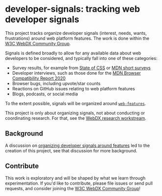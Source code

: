 # developer-signals: tracking web developer signals

This project tracks organize developer signals (interest, needs, wants, frustrations) around web platform features. The work is done within the [W3C WebDX Community Group](https://www.w3.org/community/webdx/).

Signals is defined broadly to allow for any available data about web developers to be considered, and typically fall into one of these categories:

- Survey results, for example from [State of CSS](https://stateofcss.com/) or [MDN short surveys](https://github.com/web-platform-tests/interop/issues/245)
- Developer interviews, such as those done for the [MDN Browser Compatibility Report 2020](https://mdn.dev/archives/insights/reports/mdn-browser-compatibility-report-2020.html)
- Browser bugs, including upvote/star counts
- Reactions on GitHub issues relating to web platform features
- Blogs, podcasts, or social media

To the extent possible, signals will be organized around [`web-features`](https://github.com/web-platform-dx/web-features).

This project is only about organizing signals, not about conducting or coordinating research. For that, see the [WebDX research workstream](https://github.com/web-platform-dx/developer-research).

## Background

A discussion on [organizing developer signals around features](https://github.com/web-platform-dx/developer-research/issues/31) led to the creation of this project, see that discussion for more background.

## Contribute

This work is exploratory and will be shaped by what we learn through experimentation. If you'd like to contribute, please file issues or send pull requests, and consider joining the [W3C WebDX Community Group](https://www.w3.org/community/webdx/)!
